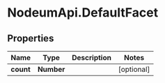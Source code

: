 # NodeumApi.DefaultFacet

## Properties

Name | Type | Description | Notes
------------ | ------------- | ------------- | -------------
**count** | **Number** |  | [optional] 



